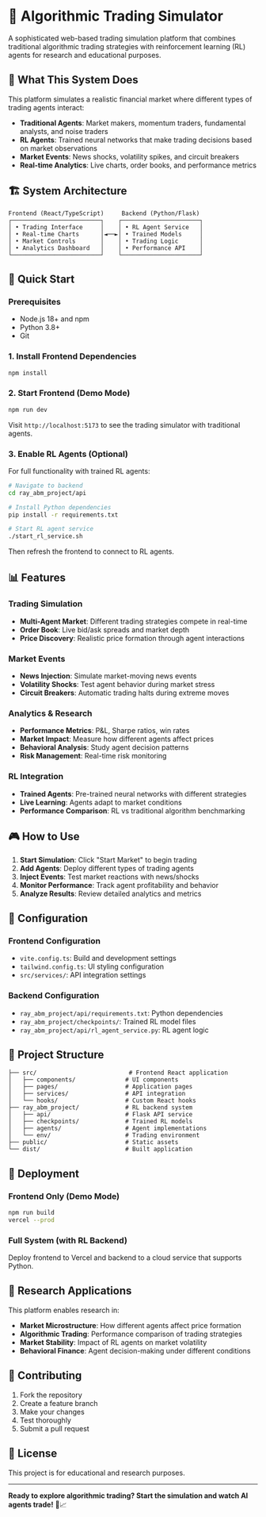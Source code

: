 # 🚀 Algorithmic Trading Simulator

A sophisticated web-based trading simulation platform that combines traditional algorithmic trading strategies with reinforcement learning (RL) agents for research and educational purposes.

## 🎯 What This System Does

This platform simulates a realistic financial market where different types of trading agents interact:

- **Traditional Agents**: Market makers, momentum traders, fundamental analysts, and noise traders
- **RL Agents**: Trained neural networks that make trading decisions based on market observations
- **Market Events**: News shocks, volatility spikes, and circuit breakers
- **Real-time Analytics**: Live charts, order books, and performance metrics

## 🏗️ System Architecture

```
Frontend (React/TypeScript)     Backend (Python/Flask)
┌─────────────────────────┐    ┌──────────────────────┐
│ • Trading Interface     │    │ • RL Agent Service   │
│ • Real-time Charts      │◄──►│ • Trained Models     │
│ • Market Controls       │    │ • Trading Logic      │
│ • Analytics Dashboard   │    │ • Performance API    │
└─────────────────────────┘    └──────────────────────┘
```

## 🚀 Quick Start

### Prerequisites
- Node.js 18+ and npm
- Python 3.8+
- Git

### 1. Install Frontend Dependencies
```bash
npm install
```

### 2. Start Frontend (Demo Mode)
```bash
npm run dev
```
Visit `http://localhost:5173` to see the trading simulator with traditional agents.

### 3. Enable RL Agents (Optional)
For full functionality with trained RL agents:

```bash
# Navigate to backend
cd ray_abm_project/api

# Install Python dependencies
pip install -r requirements.txt

# Start RL agent service
./start_rl_service.sh
```

Then refresh the frontend to connect to RL agents.

## 📊 Features

### Trading Simulation
- **Multi-Agent Market**: Different trading strategies compete in real-time
- **Order Book**: Live bid/ask spreads and market depth
- **Price Discovery**: Realistic price formation through agent interactions

### Market Events
- **News Injection**: Simulate market-moving news events
- **Volatility Shocks**: Test agent behavior during market stress
- **Circuit Breakers**: Automatic trading halts during extreme moves

### Analytics & Research
- **Performance Metrics**: P&L, Sharpe ratios, win rates
- **Market Impact**: Measure how different agents affect prices
- **Behavioral Analysis**: Study agent decision patterns
- **Risk Management**: Real-time risk monitoring

### RL Integration
- **Trained Agents**: Pre-trained neural networks with different strategies
- **Live Learning**: Agents adapt to market conditions
- **Performance Comparison**: RL vs traditional algorithm benchmarking

## 🎮 How to Use

1. **Start Simulation**: Click "Start Market" to begin trading
2. **Add Agents**: Deploy different types of trading agents
3. **Inject Events**: Test market reactions with news/shocks
4. **Monitor Performance**: Track agent profitability and behavior
5. **Analyze Results**: Review detailed analytics and metrics

## 🔧 Configuration

### Frontend Configuration
- `vite.config.ts`: Build and development settings
- `tailwind.config.ts`: UI styling configuration
- `src/services/`: API integration settings

### Backend Configuration
- `ray_abm_project/api/requirements.txt`: Python dependencies
- `ray_abm_project/checkpoints/`: Trained RL model files
- `ray_abm_project/api/rl_agent_service.py`: RL agent logic

## 📁 Project Structure

```
├── src/                          # Frontend React application
│   ├── components/              # UI components
│   ├── pages/                   # Application pages
│   ├── services/                # API integration
│   └── hooks/                   # Custom React hooks
├── ray_abm_project/             # RL backend system
│   ├── api/                     # Flask API service
│   ├── checkpoints/             # Trained RL models
│   ├── agents/                  # Agent implementations
│   └── env/                     # Trading environment
├── public/                      # Static assets
└── dist/                        # Built application
```

## 🚀 Deployment

### Frontend Only (Demo Mode)
```bash
npm run build
vercel --prod
```

### Full System (with RL Backend)
Deploy frontend to Vercel and backend to a cloud service that supports Python.

## 🔬 Research Applications

This platform enables research in:
- **Market Microstructure**: How different agents affect price formation
- **Algorithmic Trading**: Performance comparison of trading strategies
- **Market Stability**: Impact of RL agents on market volatility
- **Behavioral Finance**: Agent decision-making under different conditions

## 🤝 Contributing

1. Fork the repository
2. Create a feature branch
3. Make your changes
4. Test thoroughly
5. Submit a pull request

## 📄 License

This project is for educational and research purposes.

---

**Ready to explore algorithmic trading? Start the simulation and watch AI agents trade!** 🤖📈 